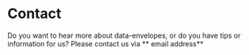 # Contact
Do you want to hear more about data-envelopes, or do you have tips or information for us? Please contact us via ** email address**
